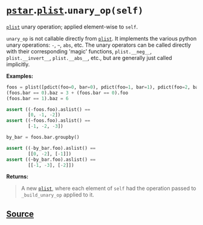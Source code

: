 # [`pstar`](./pstar.md).[`plist`](./pstar_plist.md).`unary_op(self)`

[`plist`](./pstar_plist.md) unary operation; applied element-wise to `self`.

`unary_op` is not callable directly from [`plist`](./pstar_plist.md). It implements the various
python unary operations: `-`, `~`, `abs`, etc. The unary operators
can be called directly with their corresponding 'magic' functions,
`plist.__neg__`, `plist.__invert__`, `plist.__abs__`, etc., but are generally just
called implicitly.

**Examples:**
```python
foos = plist([pdict(foo=0, bar=0), pdict(foo=1, bar=1), pdict(foo=2, bar=0)])
(foos.bar == 0).baz = 3 + (foos.bar == 0).foo
(foos.bar == 1).baz = 6

assert ((-foos.foo).aslist() ==
        [0, -1, -2])
assert ((~foos.foo).aslist() ==
        [-1, -2, -3])

by_bar = foos.bar.groupby()

assert ((-by_bar.foo).aslist() ==
        [[0, -2], [-1]])
assert ((~by_bar.foo).aslist() ==
        [[-1, -3], [-2]])
```

**Returns:**

>    A new [`plist`](./pstar_plist.md), where each element of `self` had the operation passed to
>    `_build_unary_op` applied to it.



## [Source](../pstar/pstar.py#L1510-L1543)